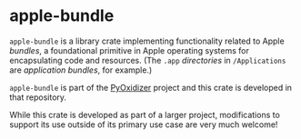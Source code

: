 # apple-bundle

`apple-bundle` is a library crate implementing functionality related
to Apple *bundles*, a foundational primitive in Apple operating systems for
encapsulating code and resources. (The ``.app`` *directories* in
``/Applications`` are *application bundles*, for example.)

`apple-bundle` is part of the
[PyOxidizer](https://github.com/indygreg/PyOxidizer.git) project and this
crate is developed in that repository.

While this crate is developed as part of a larger project, modifications
to support its use outside of its primary use case are very much welcome!
